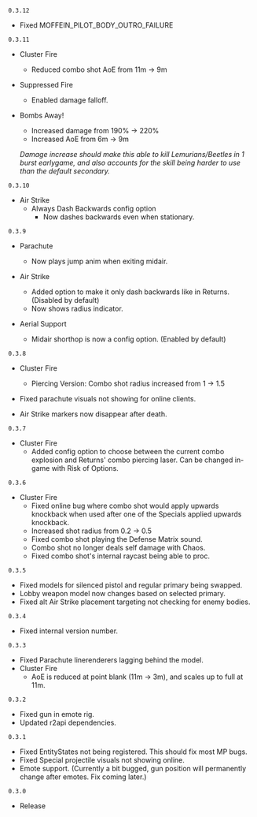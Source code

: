 `0.3.12`

- Fixed MOFFEIN_PILOT_BODY_OUTRO_FAILURE

`0.3.11`

- Cluster Fire
	- Reduced combo shot AoE from 11m -> 9m
	
- Suppressed Fire
	- Enabled damage falloff.
	
- Bombs Away!
	- Increased damage from 190% -> 220%
	- Increased AoE from 6m -> 9m
	
	*Damage increase should make this able to kill Lemurians/Beetles in 1 burst earlygame, and also accounts for the skill being harder to use than the default secondary.*

`0.3.10`

- Air Strike
	- Always Dash Backwards config option
		- Now dashes backwards even when stationary.

`0.3.9`

- Parachute
	- Now plays jump anim when exiting midair.

- Air Strike
	- Added option to make it only dash backwards like in Returns. (Disabled by default)
	- Now shows radius indicator.

- Aerial Support
	- Midair shorthop is now a config option. (Enabled by default)

`0.3.8`

- Cluster Fire
	- Piercing Version: Combo shot radius increased from 1 -> 1.5
	
- Fixed parachute visuals not showing for online clients.
- Air Strike markers now disappear after death.

`0.3.7`

- Cluster Fire
	- Added config option to choose between the current combo explosion and Returns' combo piercing laser. Can be changed in-game with Risk of Options.

`0.3.6`

- Cluster Fire
	- Fixed online bug where combo shot would apply upwards knockback when used after one of the Specials applied upwards knockback.
	- Increased shot radius from 0.2 -> 0.5
	- Fixed combo shot playing the Defense Matrix sound.
	- Combo shot no longer deals self damage with Chaos.
	- Fixed combo shot's internal raycast being able to proc.

`0.3.5`

- Fixed models for silenced pistol and regular primary being swapped.
- Lobby weapon model now changes based on selected primary.
- Fixed alt Air Strike placement targeting not checking for enemy bodies.

`0.3.4`
- Fixed internal version number.

`0.3.3`
  - Fixed Parachute linerenderers lagging behind the model.
  - Cluster Fire
	- AoE is reduced at point blank (11m -> 3m), and scales up to full at 11m.

`0.3.2`
  - Fixed gun in emote rig.
  - Updated r2api dependencies.

`0.3.1`
  - Fixed EntityStates not being registered. This should fix most MP bugs.
  - Fixed Special projectile visuals not showing online.
  - Emote support. (Currently a bit bugged, gun position will permanently change after emotes. Fix coming later.)

`0.3.0`
  - Release